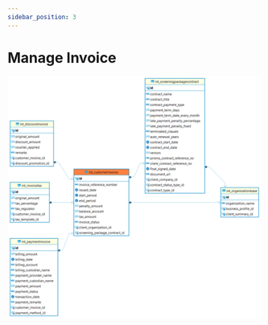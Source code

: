```yaml
---
sidebar_position: 3
---
```


# Manage Invoice

![alt text](<../../../../../../../../static/img/prismaenterprise - int_customerinvoice.png>)
